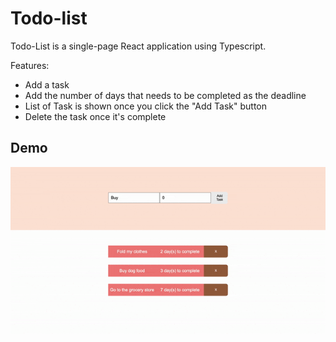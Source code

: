 # Todo-list

Todo-List is a single-page React application using Typescript. 

Features: 
- Add a task 
- Add the number of days that needs to be completed as the deadline 
- List of Task is shown once you click the "Add Task" button
- Delete the task once it's complete


## Demo 
![](client/public/todo-list.gif)
 